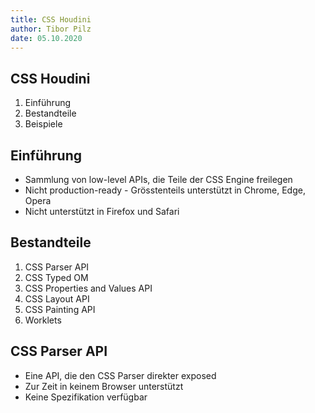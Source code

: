 ```yaml
---
title: CSS Houdini
author: Tibor Pilz
date: 05.10.2020
---
```


## CSS Houdini

1. Einführung
2. Bestandteile 
3. Beispiele

## Einführung

- Sammlung von low-level APIs, die Teile der CSS Engine freilegen
- Nicht production-ready - Grösstenteils unterstützt in Chrome, Edge, Opera
- Nicht unterstützt in Firefox und Safari

## Bestandteile

1. CSS Parser API
2. CSS Typed OM
3. CSS Properties and Values API
4. CSS Layout API
5. CSS Painting API
6. Worklets

## CSS Parser API

- Eine API, die den CSS Parser direkter exposed
- Zur Zeit in keinem Browser unterstützt
- Keine Spezifikation verfügbar
